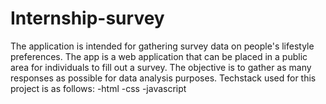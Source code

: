 # Internship-survey
The application is intended for gathering survey data on people's lifestyle preferences. The app is a web application that can be placed in a public area for individuals to fill out a survey. The objective is to gather as many responses as possible for data analysis purposes.
Techstack used for this project is as follows:
-html
-css
-javascript
